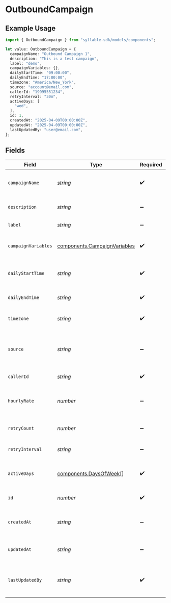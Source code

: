 # OutboundCampaign

## Example Usage

```typescript
import { OutboundCampaign } from "syllable-sdk/models/components";

let value: OutboundCampaign = {
  campaignName: "Outbound Campaign 1",
  description: "This is a test campaign",
  label: "demo",
  campaignVariables: {},
  dailyStartTime: "09:00:00",
  dailyEndTime: "17:00:00",
  timezone: "America/New_York",
  source: "account@email.com",
  callerId: "19995551234",
  retryInterval: "30m",
  activeDays: [
    "wed",
  ],
  id: 1,
  createdAt: "2025-04-09T00:00:00Z",
  updatedAt: "2025-04-09T00:00:00Z",
  lastUpdatedBy: "user@email.com",
};
```

## Fields

| Field                                                                        | Type                                                                         | Required                                                                     | Description                                                                  | Example                                                                      |
| ---------------------------------------------------------------------------- | ---------------------------------------------------------------------------- | ---------------------------------------------------------------------------- | ---------------------------------------------------------------------------- | ---------------------------------------------------------------------------- |
| `campaignName`                                                               | *string*                                                                     | :heavy_check_mark:                                                           | Human readable name of campaign                                              | Outbound Campaign 1                                                          |
| `description`                                                                | *string*                                                                     | :heavy_minus_sign:                                                           | Description of campaign                                                      | This is a test campaign                                                      |
| `label`                                                                      | *string*                                                                     | :heavy_minus_sign:                                                           | Label for campaign                                                           | test                                                                         |
| `campaignVariables`                                                          | [components.CampaignVariables](../../models/components/campaignvariables.md) | :heavy_check_mark:                                                           | Variables for campaign                                                       | {<br/>"key": "value",<br/>"key2": "value2"<br/>}                             |
| `dailyStartTime`                                                             | *string*                                                                     | :heavy_check_mark:                                                           | Start time of campaign each day                                              | 09:00:00                                                                     |
| `dailyEndTime`                                                               | *string*                                                                     | :heavy_check_mark:                                                           | End time of campaign each day                                                | 17:00:00                                                                     |
| `timezone`                                                                   | *string*                                                                     | :heavy_check_mark:                                                           | Timezone of campaign                                                         | America/New_York                                                             |
| `source`                                                                     | *string*                                                                     | :heavy_minus_sign:                                                           | Source phone number, email, or SMS number                                    | +19032900844                                                                 |
| `callerId`                                                                   | *string*                                                                     | :heavy_check_mark:                                                           | Caller ID for call                                                           | 19995551234                                                                  |
| `hourlyRate`                                                                 | *number*                                                                     | :heavy_minus_sign:                                                           | Target number of outreach calls per hour                                     | 25                                                                           |
| `retryCount`                                                                 | *number*                                                                     | :heavy_minus_sign:                                                           | Number of retries per target                                                 | 1                                                                            |
| `retryInterval`                                                              | *string*                                                                     | :heavy_minus_sign:                                                           | How long to wait before retrying                                             | 30m                                                                          |
| `activeDays`                                                                 | [components.DaysOfWeek](../../models/components/daysofweek.md)[]             | :heavy_check_mark:                                                           | Days of the week when campaign is active                                     | ["mon", "tue", "wed", "thu", "fri"]                                          |
| `id`                                                                         | *number*                                                                     | :heavy_check_mark:                                                           | Unique ID for campaign                                                       | 1                                                                            |
| `createdAt`                                                                  | *string*                                                                     | :heavy_minus_sign:                                                           | Timestamp of campaign creation                                               | 2025-04-09T00:00:00Z                                                         |
| `updatedAt`                                                                  | *string*                                                                     | :heavy_minus_sign:                                                           | Timestamp of campaign update                                                 | 2025-04-09T00:00:00Z                                                         |
| `lastUpdatedBy`                                                              | *string*                                                                     | :heavy_check_mark:                                                           | Email of user who last updated campaign                                      | user@email.com                                                               |